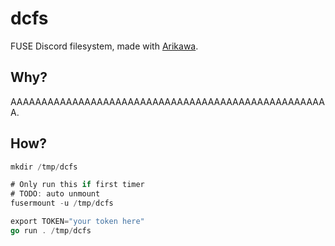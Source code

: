 # dcfs

FUSE Discord filesystem, made with [Arikawa](https://github.com/diamondburned/arikawa).

## Why?

AAAAAAAAAAAAAAAAAAAAAAAAAAAAAAAAAAAAAAAAAAAAAAAAAAAA.

## How?

```go
mkdir /tmp/dcfs

# Only run this if first timer
# TODO: auto unmount
fusermount -u /tmp/dcfs

export TOKEN="your token here"
go run . /tmp/dcfs
```

